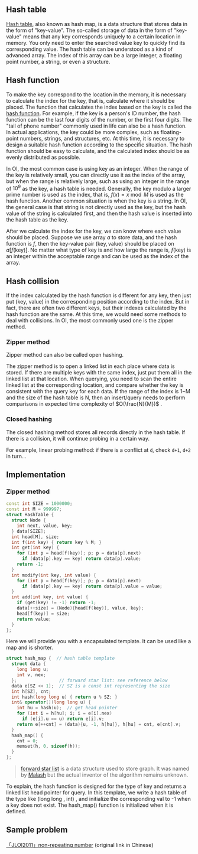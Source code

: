 ## Hash table

[Hash table](https://en.wikipedia.org/wiki/Hash_table), also known as hash map, is a data structure that stores data in the form of "key-value". The so-called storage of data in the form of "key-value" means that any key corresponds uniquely to a certain location in memory. You only need to enter the searched value key to quickly find its corresponding value. The hash table can be understood as a kind of advanced array. The index of this array can be a large integer, a floating point number, a string, or even a structure.

## Hash function

To make the key correspond to the location in the memory, it is necessary to calculate the index for the key, that is, calculate where it should be placed. The function that calculates the index based on the key is called the [hash function](https://en.wikipedia.org/wiki/Hash_function). For example, if the key is a person's ID number, the hash function can be the last four digits of the number, or the first four digits. The "tail of phone number" commonly used in life can also be a hash function. In actual applications, the key could be more complex, such as floating-point numbers, strings, and structures, etc. At this time, it is necessary to design a suitable hash function according to the specific situation. The hash function should be easy to calculate, and the calculated index should be as evenly distributed as possible.

In OI, the most common case is using key as an integer. When the range of the key is relatively small, you can directly use it as the index of the array, but when the range is relatively large, such as using an integer in the range of $10^9$ as the key, a hash table is needed. Generally, the key modulo a larger prime number is used as the index, that is, $f(x)=x \bmod M$ is used as the hash function. Another common situation is when the key is a string. In OI, the general case is that string is not directly used as the key, but the hash value of the string is calculated first, and then the hash value is inserted into the hash table as the key.

After we calculate the index for the key, we can know where each value should be placed. Suppose we use array $a$ to store data, and the hash function is $f$, then the key-value pair $(\text{key}, \text{value})$ should be placed on $a[f(\text{key})]$. No matter what type of key is and how large the range is, $f(\text{key})$ is an integer within the acceptable range and can be used as the index of the array.

## Hash collision

If the index calculated by the hash function is different for any key, then just put (key, value) in the corresponding position according to the index. But in fact, there are often two different keys, but their indexes calculated by the hash function are the same. At this time, we would need some methods to deal with collisions. In OI, the most commonly used one is the zipper method.

### Zipper method

Zipper method can also be called open hashing.

The zipper method is to open a linked list in each place where data is stored. If there are multiple keys with the same index, just put them all in the linked list at that location. When querying, you need to scan the entire linked list at the corresponding location, and compare whether the key is consistent with the query key for each data. If the range of the index is 1~M and the size of the hash table is N, then an insert/query needs to perform comparisons in expected time complexity of $O(\frac{N}{M})$ .

### Closed hashing 

The closed hashing method stores all records directly in the hash table. If there is a collision, it will continue probing in a certain way.

For example, linear probing method: if there is a conflict at `d`, check `d+1`, `d+2` in turn...

## Implementation

### Zipper method

```cpp
const int SIZE = 1000000;
const int M = 999997;
struct HashTable {
  struct Node {
    int next, value, key;
  } data[SIZE];
  int head[M], size;
  int f(int key) { return key % M; }
  int get(int key) {
    for (int p = head[f(key)]; p; p = data[p].next)
      if (data[p].key == key) return data[p].value;
    return -1;
  }
  int modify(int key, int value) {
    for (int p = head[f(key)]; p; p = data[p].next)
      if (data[p].key == key) return data[p].value = value;
  }
  int add(int key, int value) {
    if (get(key) != -1) return -1;
    data[++size] = (Node){head[f(key)], value, key};
    head[f(key)] = size;
    return value;
  }
};
```

Here we will provide you with a encapsulated template. It can be used like a map and is shorter.

```cpp
struct hash_map {  // hash table template
  struct data {
    long long u;
    int v, nex;
  };                // forward star list: see reference below
  data e[SZ << 1];  // SZ is a const int representing the size
  int h[SZ], cnt;
  int hash(long long u) { return u % SZ; }
  int& operator[](long long u) {
    int hu = hash(u);  // get head pointer
    for (int i = h[hu]; i; i = e[i].nex)
      if (e[i].u == u) return e[i].v;
    return e[++cnt] = (data){u, -1, h[hu]}, h[hu] = cnt, e[cnt].v;
  }
  hash_map() {
    cnt = 0;
    memset(h, 0, sizeof(h));
  }
};
```

> [forward star list](https://zh.wikipedia.org/wiki/%E9%93%BE%E5%BC%8F%E5%89%8D%E5%90%91%E6%98%9F) is a data structure used to store graph. It was named by [Malash](https://malash.me/200910/linked-forward-star/) but the actual inventor of the algorithm remains unknown.

To explain, the hash function is designed for the type of key and returns a linked list head pointer for query. In this template, we write a hash table of the type like $\text{(long long , int)}$ , and initialize the corresponding val to -1 when a key does not exist. The hash_map() function is initialized when it is defined.

## Sample problem

 [「JLOI2011」non-repeating number](https://www.luogu.com.cn/problem/P4305) (original link in Chinese)
